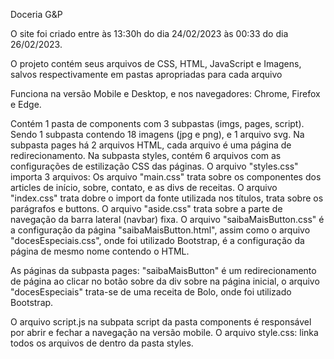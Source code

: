 Doceria G&P

O site foi criado entre às 13:30h do dia 24/02/2023 às 00:33 do dia 26/02/2023.

O projeto contém seus arquivos de CSS, HTML, JavaScript e Imagens, salvos respectivamente em pastas apropriadas para cada arquivo

Funciona na versão Mobile e Desktop, e nos navegadores: Chrome, Firefox e Edge.

Contém 1 pasta de components com 3 subpastas (imgs, pages, script).
Sendo 1 subpasta contendo 18 imagens (jpg e png), e 1 arquivo svg. Na subpasta pages há 2 arquivos HTML, cada arquivo é uma página de redirecionamento. Na subpasta styles, contém 6 arquivos com as configurações de estilização CSS das páginas. O arquivo "styles.css" importa 3 arquivos: Os arquivo "main.css" trata sobre os componentes dos articles de início, sobre, contato, e as divs de receitas. O arquivo "index.css"  trata dobre o import da fonte utilizada nos títulos, trata sobre os parágrafos e buttons. O arquivo "aside.css" trata sobre a parte de navegação da barra lateral (navbar) fixa. O arquivo "saibaMaisButton.css" é a configuração da página "saibaMaisButton.html", assim como o arquivo "docesEspeciais.css", onde foi utilizado Bootstrap, é a configuração da página de mesmo nome contendo o HTML.

As páginas da subpasta pages: "saibaMaisButton" é um redirecionamento de página ao clicar no botão sobre da div sobre na página inicial, o arquivo "docesEspeciais" trata-se de uma receita de Bolo, onde foi utilizado Bootstrap.

O arquivo script.js na subpata script da pasta components é responsável por abrir e fechar a navegação na versão mobile.
O arquivo style.css: linka todos os arquivos de dentro da pasta styles.
